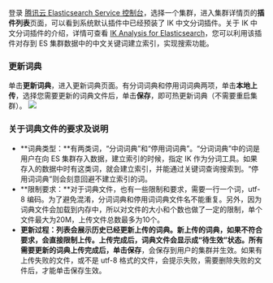 登录 [腾讯云 Elasticsearch Service 控制台](https://console.cloud.tencent.com/es)，选择一个集群，进入集群详情页的**插件列表**页面，可以看到系统默认插件中已经预装了 IK 中文分词插件。关于 IK 中文分词插件的介绍，详情可查看 [IK Analysis for Elasticsearch](https://github.com/medcl/elasticsearch-analysis-ik)，您可以利用该插件对存到 ES 集群数据中的中文关键词建立索引，实现搜索功能。

### 更新词典
单击**更新词典**，进入更新词典页面。有分词词典和停用词词典两项，单击**本地上传**，选择您需要更新的词典文件后，单击**保存**，即可热更新词典（不需要重启集群）。 
![](https://qcloudimg.tencent-cloud.cn/raw/0a6f7d4752791d8a83e7a31462c58f79.png)

### 关于词典文件的要求及说明  
- **词典类型：**有两类词，“分词词典”和“停用词词典”。“分词词典”中的词是用户在向 ES 集群存入数据，建立索引的时候，指定 IK 作为分词工具。如果存入的数据中时有这类词，就会建立索引，并能通过关键词查询搜索到。“停用词词典”则会刻意回避不建立索引的词。  
- **限制要求：**对于词典文件，也有一些限制和要求，需要一行一个词，utf-8 编码。为了避免混淆，分词词典和停用词词典文件名不能重复。另外，因为词典文件会加载到内存中，所以对文件的大小和个数也做了一定的限制，单个文件最大为20M，上传文件总数最多为10个。  
- **更新过程：**列表会展示历史已经更新上传的词典。新上传的词典，如果不符合要求，会直接限制上传。上传完成后，词典文件会显示成“待生效”状态。所有需要更新的词典上传完成后，单击**保存**，会保存到用户的集群并生效。如果有上传失败的文件，或不是 utf-8 格式的文件，会提示失败，需要删除失败的文件后，才能单击保存生效。
